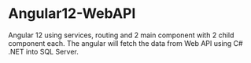 # Angular12-WebAPI
Angular 12 using services, routing and 2 main component with 2 child component each.  The angular will fetch the data from Web API using C# .NET into SQL Server. 
